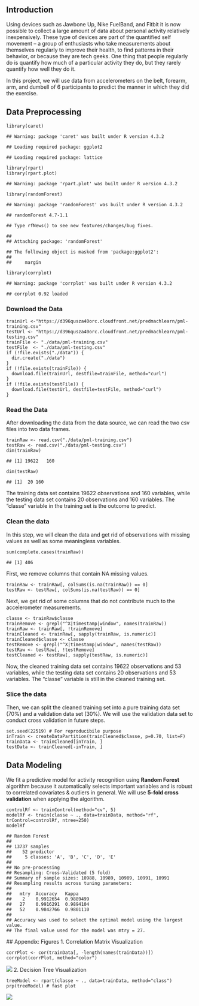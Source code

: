 ## Introduction

Using devices such as Jawbone Up, Nike FuelBand, and Fitbit it is now
possible to collect a large amount of data about personal activity
relatively inexpensively. These type of devices are part of the
quantified self movement – a group of enthusiasts who take measurements
about themselves regularly to improve their health, to find patterns in
their behavior, or because they are tech geeks. One thing that people
regularly do is quantify how much of a particular activity they do, but
they rarely quantify how well they do it.

In this project, we will use data from accelerometers on the belt,
forearm, arm, and dumbell of 6 participants to predict the manner in
which they did the exercise.

## Data Preprocessing

    library(caret)

    ## Warning: package 'caret' was built under R version 4.3.2

    ## Loading required package: ggplot2

    ## Loading required package: lattice

    library(rpart)
    library(rpart.plot)

    ## Warning: package 'rpart.plot' was built under R version 4.3.2

    library(randomForest)

    ## Warning: package 'randomForest' was built under R version 4.3.2

    ## randomForest 4.7-1.1

    ## Type rfNews() to see new features/changes/bug fixes.

    ## 
    ## Attaching package: 'randomForest'

    ## The following object is masked from 'package:ggplot2':
    ## 
    ##     margin

    library(corrplot)

    ## Warning: package 'corrplot' was built under R version 4.3.2

    ## corrplot 0.92 loaded

### Download the Data

    trainUrl <-"https://d396qusza40orc.cloudfront.net/predmachlearn/pml-training.csv"
    testUrl <- "https://d396qusza40orc.cloudfront.net/predmachlearn/pml-testing.csv"
    trainFile <- "./data/pml-training.csv"
    testFile  <- "./data/pml-testing.csv"
    if (!file.exists("./data")) {
      dir.create("./data")
    }
    if (!file.exists(trainFile)) {
      download.file(trainUrl, destfile=trainFile, method="curl")
    }
    if (!file.exists(testFile)) {
      download.file(testUrl, destfile=testFile, method="curl")
    }

### Read the Data

After downloading the data from the data source, we can read the two csv
files into two data frames.

    trainRaw <- read.csv("./data/pml-training.csv")
    testRaw <- read.csv("./data/pml-testing.csv")
    dim(trainRaw)

    ## [1] 19622   160

    dim(testRaw)

    ## [1]  20 160

The training data set contains 19622 observations and 160 variables,
while the testing data set contains 20 observations and 160 variables.
The “classe” variable in the training set is the outcome to predict.

### Clean the data

In this step, we will clean the data and get rid of observations with
missing values as well as some meaningless variables.

    sum(complete.cases(trainRaw))

    ## [1] 406

First, we remove columns that contain NA missing values.

    trainRaw <- trainRaw[, colSums(is.na(trainRaw)) == 0] 
    testRaw <- testRaw[, colSums(is.na(testRaw)) == 0] 

Next, we get rid of some columns that do not contribute much to the
accelerometer measurements.

    classe <- trainRaw$classe
    trainRemove <- grepl("^X|timestamp|window", names(trainRaw))
    trainRaw <- trainRaw[, !trainRemove]
    trainCleaned <- trainRaw[, sapply(trainRaw, is.numeric)]
    trainCleaned$classe <- classe
    testRemove <- grepl("^X|timestamp|window", names(testRaw))
    testRaw <- testRaw[, !testRemove]
    testCleaned <- testRaw[, sapply(testRaw, is.numeric)]

Now, the cleaned training data set contains 19622 observations and 53
variables, while the testing data set contains 20 observations and 53
variables. The “classe” variable is still in the cleaned training set.

### Slice the data

Then, we can split the cleaned training set into a pure training data
set (70%) and a validation data set (30%). We will use the validation
data set to conduct cross validation in future steps.

    set.seed(22519) # For reproducibile purpose
    inTrain <- createDataPartition(trainCleaned$classe, p=0.70, list=F)
    trainData <- trainCleaned[inTrain, ]
    testData <- trainCleaned[-inTrain, ]

## Data Modeling

We fit a predictive model for activity recognition using **Random
Forest** algorithm because it automatically selects important variables
and is robust to correlated covariates & outliers in general. We will
use **5-fold cross validation** when applying the algorithm.

    controlRf <- trainControl(method="cv", 5)
    modelRf <- train(classe ~ ., data=trainData, method="rf", trControl=controlRf, ntree=250)
    modelRf

    ## Random Forest 
    ## 
    ## 13737 samples
    ##    52 predictor
    ##     5 classes: 'A', 'B', 'C', 'D', 'E' 
    ## 
    ## No pre-processing
    ## Resampling: Cross-Validated (5 fold) 
    ## Summary of sample sizes: 10988, 10989, 10989, 10991, 10991 
    ## Resampling results across tuning parameters:
    ## 
    ##   mtry  Accuracy   Kappa    
    ##    2    0.9912654  0.9889499
    ##   27    0.9916291  0.9894104
    ##   52    0.9842766  0.9801110
    ## 
    ## Accuracy was used to select the optimal model using the largest value.
    ## The final value used for the model was mtry = 27.

\## Appendix: Figures 1. Correlation Matrix Visualization

    corrPlot <- cor(trainData[, -length(names(trainData))])
    corrplot(corrPlot, method="color")

![](WLE-project_files/figure-markdown_strict/unnamed-chunk-9-1.png) 2.
Decision Tree Visualization

    treeModel <- rpart(classe ~ ., data=trainData, method="class")
    prp(treeModel) # fast plot

![](WLE-project_files/figure-markdown_strict/unnamed-chunk-10-1.png)
